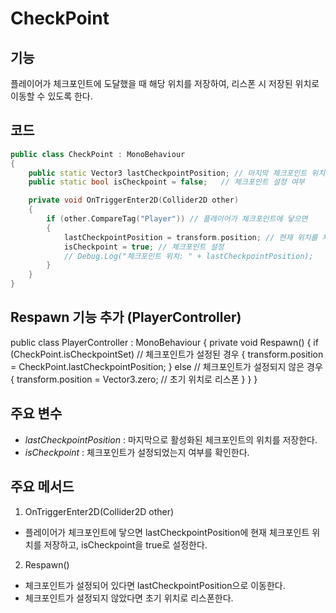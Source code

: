 # CheckPoint
## 기능
플레이어가 체크포인트에 도달했을 때 해당 위치를 저장하여, 리스폰 시 저장된 위치로 이동할 수 있도록 한다.

## 코드
```C++
public class CheckPoint : MonoBehaviour
{
    public static Vector3 lastCheckpointPosition; // 마지막 체크포인트 위치 저장
    public static bool isCheckpoint = false;   // 체크포인트 설정 여부

    private void OnTriggerEnter2D(Collider2D other)
    {
        if (other.CompareTag("Player")) // 플레이어가 체크포인트에 닿으면
        {
            lastCheckpointPosition = transform.position; // 현재 위치를 체크포인트로 설정
            isCheckpoint = true; // 체크포인트 설정
            // Debug.Log("체크포인트 위치: " + lastCheckpointPosition);
        }
    }
}
```

## Respawn 기능 추가 (PlayerController)
public class PlayerController : MonoBehaviour
{
    private void Respawn()
    {
        if (CheckPoint.isCheckpointSet) // 체크포인트가 설정된 경우
        {
            transform.position = CheckPoint.lastCheckpointPosition;
        }
        else // 체크포인트가 설정되지 않은 경우
        {
            transform.position = Vector3.zero; // 초기 위치로 리스폰
        }
    }
}

## 주요 변수
- *lastCheckpointPosition* : 마지막으로 활성화된 체크포인트의 위치를 저장한다.
- *isCheckpoint* : 체크포인트가 설정되었는지 여부를 확인한다.

## 주요 메서드
1. OnTriggerEnter2D(Collider2D other)
  - 플레이어가 체크포인트에 닿으면 lastCheckpointPosition에 현재 체크포인트 위치를 저장하고, isCheckpoint을 true로 설정한다.
2. Respawn()
  - 체크포인트가 설정되어 있다면 lastCheckpointPosition으로 이동한다.
  - 체크포인트가 설정되지 않았다면 초기 위치로 리스폰한다.
